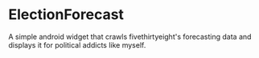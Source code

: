 ElectionForecast
================

A simple android widget that crawls fivethirtyeight's forecasting data and displays it for political addicts like myself.